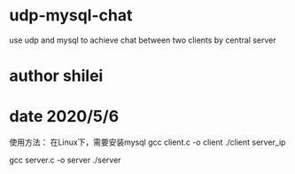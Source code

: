 # udp-mysql-chat
 use udp and mysql to achieve chat between two clients by central server
# author shilei
# date 2020/5/6

使用方法：
在Linux下，需要安装mysql
gcc client.c -o client
./client server_ip

gcc server.c -o server
./server

